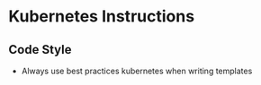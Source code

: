 # Kubernetes Instructions

## Code Style

- Always use best practices kubernetes when writing templates